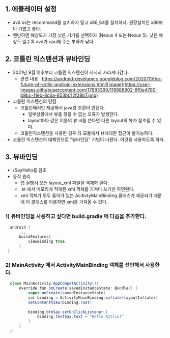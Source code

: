## 1. 에뮬레이터 설정
* avd os는 recommand를 설치하지 말고 x86_64를 설치하자. 권장설치인 x86보다 가볍고 좋다. 
* 왠만하면 해상도가 가장 낮은 기기를 선택하자 (Nexus 4 또는 Nexus 5). 낮은 해상도 일수록 avd가 cpu에 주는 부하가 낮다.

## 2. 코틀린 익스텐션과 뷰바인딩
* 2021년 9월 이후부터 코틀린 익스텐션이 서서히 사라져나간다.
  * 관련 내용 : https://android-developers.googleblog.com/2020/11/the-future-of-kotlin-android-extensions.html![image](https://user-images.githubusercontent.com/17683390/118988902-8f0e4780-b9bc-11eb-8c6a-853b012f38b7.png)
* 코틀린 익스텐션의 단점
  * 코틀린에서만 제공해서 java랑 호환이 안된다.
	* 일부상황에서 뷰를 찾을 수 없는 오류가 발생한다.
	* layout마다 같은 이름의 뷰 id를 쓴다면 다른 layout의 뷰가 참조될 수 있다. 
  * 코틀린익스텐션을 사용한 경우 타 모듈에서 뷰에대한 접근이 불가능하다.
* 코틀린 익스텐션의 대체안으로 "뷰바인딩" 기법이 나왔다. 이것을 사용하도록 하자. 

## 3. 뷰바인딩
* /SayHello를 참조
* 동작 원리
  * 앱 실행시 모든 layout_xml 파일을 객체화 환다.
  * .kt 에서 메모리에 적재된 xml 객체를 가져다 쓰기만 하면된다. 
  * xml 객체가 모두 들어가 있는 AcitivtyMainBinding 클래스가 제공되기 때문에 이 클래스를 이용하면 xml을 가져올 수 있다.
  
### 1) 뷰바인딩을 사용하고 싶다면 build.gradle 에 다음을 추가한다.
``` java
  android { 
      ...
      buildFeatures{
          viewBinding true
      }
 }
```

### 2) MainActivity 에서 ActivityMainBinding 객체를 선언해서 사용한다.

``` java
  class MainActivity:AppCompatActivity(){  
      override fun onCreate(savedInstanceState: Bundle?) {  
          super.onCreate(savedInstanceState)  
          val binding = ActivityMainBinding.inflate(layoutInflater)  
          setContentView(binding.root)  
          
          binding.btnSay.setOnClickListener {  
              binding.textSay.text = "Hello Kotlin!"  
          }  
      }  
  }  
 
```
